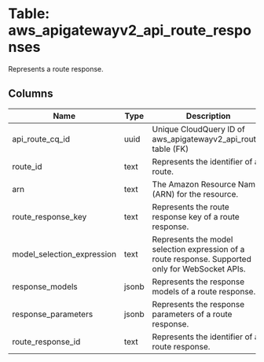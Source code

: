 
# Table: aws_apigatewayv2_api_route_responses
Represents a route response.
## Columns
| Name        | Type           | Description  |
| ------------- | ------------- | -----  |
|api_route_cq_id|uuid|Unique CloudQuery ID of aws_apigatewayv2_api_routes table (FK)|
|route_id|text|Represents the identifier of an route.|
|arn|text|The Amazon Resource Name (ARN) for the resource.|
|route_response_key|text|Represents the route response key of a route response.|
|model_selection_expression|text|Represents the model selection expression of a route response. Supported only for WebSocket APIs.|
|response_models|jsonb|Represents the response models of a route response.|
|response_parameters|jsonb|Represents the response parameters of a route response.|
|route_response_id|text|Represents the identifier of a route response.|
